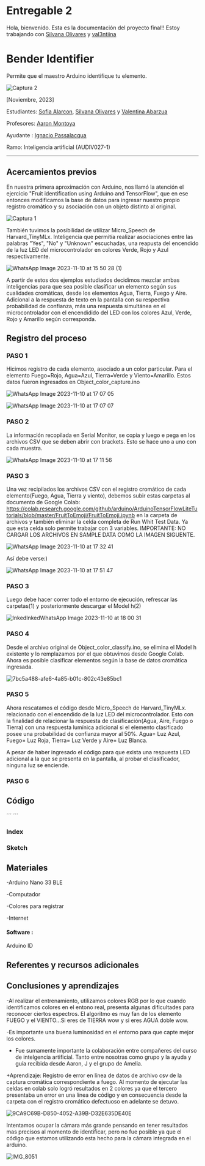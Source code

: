 # Entregable 2
Hola, bienvenido. 
Esta es la documentación del proyecto final!!
Estoy trabajando con [Silvana Olivares](https://github.com/kquita) y [val3ntiina](https://github.com/val3ntiina)



# Bender Identifier
Permite que el maestro Arduino identifique tu elemento.



![Captura 2](https://github.com/sofantasyy/audiv027-2023-2/assets/142052341/d57546f4-74c6-4636-b5b5-2dfc1521bca7)

[Noviembre, 2023]

Estudiantes: [Sofia Alarcon](https://github.com/sofantasyy), [Silvana Olivares](https://github.com/kquita) y [Valentina Abarzua](https://github.com/val3ntiina)

Profesores: [Aaron Montoya](https://github.com/montoyamoraga)

Ayudante : [Ignacio Passalacqua](https://github.com/ipassala)

Ramo: Inteligencia artificial (AUDIV027-1)
_____
## Acercamientos previos
En nuestra primera aproximación con Arduino, nos llamó la atención el ejercicio "Fruit identification using Arduino and TensorFlow", que en ese entonces modificamos la base de datos para ingresar nuestro propio registro cromático y su asociación con un objeto distinto al original.

![Captura 1](https://github.com/sofantasyy/audiv027-2023-2/assets/142052341/ba33585b-9195-4943-a2a8-7b7b2927009c)

También tuvimos la posibilidad de utilizar Micro_Speech de Harvard_TinyMLx. Inteligencia que permitía realizar asociaciones entre las palabras "Yes", "No" y "Unknown" escuchadas, una reapusta del encendido de la luz LED del microcontrolador en colores Verde, Rojo y Azul respectivamente.


![WhatsApp Image 2023-11-10 at 15 50 28 (1)](https://github.com/sofantasyy/audiv027-2023-2/assets/142052341/04a15028-5431-4bbc-9b49-b9f2c9e157f9)

A partir de estos dos ejemplos estudiados decidimos mezclar ambas inteligencias para que sea posible clasificar un elemento según sus cualidades cromáticas, desde los elementos Agua, Tierra, Fuego y Aire. Adicional a la respuesta de texto en la pantalla con su respectiva probabilidad de confianza, más una respuesta simultánea en el microcontrolador con el encendidido del LED con los colores Azul, Verde, Rojo y Amarillo según corresponda.
## Registro del proceso 
### PASO 1
Hicimos registro de cada elemento, asociado a un color particular. Para el elemento Fuego=Rojo, Agua=Azul, Tierra=Verde y Viento=Amarillo. Estos datos fueron ingresados en Object_color_capture.ino

![WhatsApp Image 2023-11-10 at 17 07 05](https://github.com/sofantasyy/audiv027-2023-2/assets/142052341/ba57dd30-d2e6-4947-a0a2-19f359f121fa)

![WhatsApp Image 2023-11-10 at 17 07 07](https://github.com/sofantasyy/audiv027-2023-2/assets/142052341/b7243c1e-58c7-43ef-8b3c-77fe208de28f)


### PASO 2
La información recopilada en Serial Monitor, se copia y luego e pega en los archivos CSV que se deben abrir con brackets. Esto se hace uno a uno con cada muestra.

![WhatsApp Image 2023-11-10 at 17 11 56](https://github.com/sofantasyy/audiv027-2023-2/assets/142052341/a9a7eaad-dae6-4554-b5d0-127b48c5a154)


### PASO 3
Una vez recipilados los archivos CSV con el registro cromático de cada elemento(Fuego, Agua, Tierra y viento), debemos subir estas carpetas al documento de Google Colab: https://colab.research.google.com/github/arduino/ArduinoTensorFlowLiteTutorials/blob/master/FruitToEmoji/FruitToEmoji.ipynb en la carpeta de archivos y también eliminar la celda completa de Run Whit Test Data. Ya que esta celda solo permite trabajar con 3 variables. IMPORTANTE: NO CARGAR LOS ARCHIVOS EN SAMPLE DATA COMO LA IMAGEN SIGUENTE.

![WhatsApp Image 2023-11-10 at 17 32 41](https://github.com/sofantasyy/audiv027-2023-2/assets/142052341/1f0f61a7-ffed-4d4f-ac17-3734d9138751)

Así debe verse:)

![WhatsApp Image 2023-11-10 at 17 51 47](https://github.com/sofantasyy/audiv027-2023-2/assets/142052341/e43a508b-88a0-45b9-9305-4b7fe1aa12a2)


### PASO 3
Luego debe hacer correr todo el entorno de ejecución, refrescar las carpetas(1) y posteriormente descargar el Model h(2)

![InkedInkedWhatsApp Image 2023-11-10 at 18 00 31](https://github.com/sofantasyy/audiv027-2023-2/assets/142052341/5194d645-13ac-4e10-ae63-647a4ed012cd)


### PASO 4
Desde el archivo original de Object_color_classify.ino, se elimina el Model h existente y lo remplazamos por el que obtuvimos desde Google Colab. Ahora es posible clasificar elementos según la base de datos cromática ingresada.

![7bc5a488-afe6-4a85-b01c-802c43e85bc1](https://github.com/sofantasyy/audiv027-2023-2/assets/142052341/71de6014-44ce-4c1f-93b4-3cb4a6b49af4)


### PASO 5
Ahora rescatamos el código desde Micro_Speech de Harvard_TinyMLx. relacionado con el encendido de la luz LED del microcontrolador. Esto con la finalidad de relacionar la respuesta de clasificación(Agua, Aire, Fuego o Tierra) con una respuesta lumínica adicional si el elemento clasificado posee una probabilidad de confianza mayor al 50%. Agua= Luz Azul, Fuego= Luz Roja, Tierra= Luz Verde y Aire= Luz Blanca.


A pesar de haber ingresado el código para que exista una respuesta LED adicional a la que se presenta en la pantalla, al probar el clasificador, ninguna luz se enciende.

### PASO 6


## Código
´´´
´´´


### Index


### Sketch





## Materiales 
-Arduino Nano 33 BLE 

-Computador 

-Colores para registrar 

-Internet 


 #### Software : 
Arduino ID


## Referentes y recursos adicionales


## Conclusiones y aprendizajes
-Al realizar el entrenamiento, utilizamos colores RGB por lo que cuando identificamos colores en el entono real, presenta algunas dificultades para reconocer ciertos espectros. El algoritmo es muy fan de los elemento FUEGO y el VIENTO...Si eres de TIERRA wow y si eres AGUA doble wow. 

-Es importante una buena luminosidad en el entorno para que capte mejor los colores.

- Fue sumamente importante la colaboración entre compañeres del curso de intelgencia artificial. Tanto entre nosotras como grupo y la ayuda y guía recibida desde Aaron, J y el grupo de Amelia.
  
+Aprendizaje: Registro de error en línea de datos de archivo csv de la captura cromática correspondiente a fuego.
Al momento de ejecutar las celdas en colab solo logró resultados en 2 colores ya que el tercero presentaba un error en una línea de código y en consecuencia desde la carpeta con el registro cromático defectuoso en adelante se detuvo.

![9CA9C69B-D850-4052-A39B-D32E635DE40E](https://github.com/sofantasyy/audiv027-2023-2/assets/142052341/6d85d823-9e42-460f-bc12-8eb665a4e141)

Intentamos ocupar la cámara más grande pensando en tener resultados mas precisos al momento de identificar, pero no fue posible ya que el código que estamos utilizando esta hecho para la cámara integrada en el arduino.

![IMG_8051](https://github.com/sofantasyy/audiv027-2023-2/assets/142052341/2fc41cf0-0345-4aab-9c5c-6d3113c0b363)
